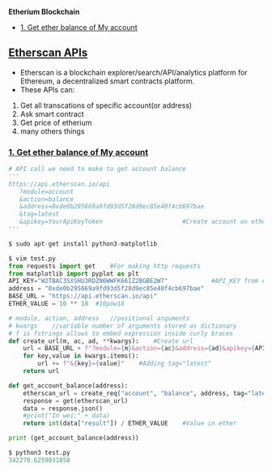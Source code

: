 **Etherium Blockchain**
- [1. Get ether balance of My account](#g1)

## [Etherscan APIs](https://docs.etherscan.io/)
- Etherscan is a blockchain explorer/search/API/analytics platform for Ethereum, a decentralized smart contracts platform.
- These APIs can:
1. Get all transcations of specific account(or address)
2. Ask smart contract
3. Get price of etherium
4. many others things

<a name=g1></a>
### [1. Get ether balance of My account](https://docs.etherscan.io/api-endpoints/accounts)
```py
# API call we need to make to get account balance
'''
https://api.etherscan.io/api  
   ?module=account
   &action=balance
   &address=0xde0b295669a9fd93d5f28d9ec85e40f4cb697bae
   &tag=latest
   &apikey=YourApiKeyToken                      #Create account on etherscan.io, and create API_KEY
'''

$ sudo apt-get install python3-matplotlib

$ vim test.py
from requests import get    #For making http requests
from matplotlib import pyplot as plt
API_KEY="W2TBAC3SXSHU3RDZN6WWFK66IZ2BGBE2W7"            #API_KEY from etherscan.io after creating account
address = "0xde0b295669a9fd93d5f28d9ec85e40f4cb697bae"
BASE_URL = "https://api.etherscan.io/api"
ETHER_VALUE = 10 ** 18  #10pow18

# module, action, address   //positional arguments
# kwargs    //variable number of arguments stored as dictionary
# f is fstrings allows to embed expression inside curly braces
def create_url(m, ac, ad, **kwargs):    #Create url
    url = BASE_URL + f"?module={m}&action={ac}&address={ad}&apikey={API_KEY}"
    for key,value in kwargs.items():
        url += f"&{key}={value}"    #Adding tag="latest"
    return url

def get_account_balance(address):
    etherscan_url = create_req("account", "balance", address, tag="latest", x="2")
    response = get(etherscan_url)
    data = response.json()
    #print("In wei:" + data)
    return int(data["result"]) / ETHER_VALUE    #Value in ether

print (get_account_balance(address))

$ python3 test.py 
342270.6259031858
```
